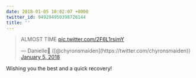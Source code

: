 ```yaml
---
date: 2018-01-05 10:02:07 +0000
twitter_id: 949294950398726144
title: ''
---
```


<blockquote class="twitter-tweet"><p lang="en" dir="ltr">ALMOST TIME <a href="https://t.co/2F6L1rsimY">pic.twitter.com/2F6L1rsimY</a></p>&mdash; Danielle🦄 ([@chyronsmaiden](https://twitter.com/chyronsmaiden)) <a href="https://twitter.com/chyronsmaiden/status/949294557111320581?ref_src=twsrc%5Etfw">January 5, 2018</a></blockquote>
<script async src="https://platform.twitter.com/widgets.js" charset="utf-8"></script>

Wishing you the best and a quick recovery!
